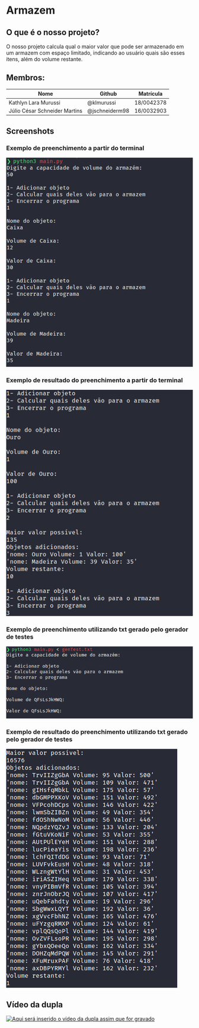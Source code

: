 # Armazem

## O que é o nosso projeto?

O nosso projeto calcula qual o maior valor que pode ser armazenado em um armazem com espaço limitado, indicando ao usuário quais são esses itens, além do volume restante.

## Membros:

| Nome                          | Github         | Matrícula  |
| ----------------------------- | -------------- | ---------- |
| Kathlyn Lara Murussi          | @klmurussi     | 18/0042378 |
| Júlio César Schneider Martins | @jschneiderm98 | 16/0032903 |

## Screenshots

### Exemplo de preenchimento a partir do terminal

![Preenchimento Manual no Terminal](images/scr1.png)

### Exemplo de resultado do preenchimento a partir do terminal

![Preenchimento Manual no Terminal](images/scr2.png)


### Exemplo de preenchimento utilizando txt gerado pelo gerador de testes

![Preenchimento com txt](images/scr3.png)

### Exemplo de resultado do preenchimento utilizando txt gerado pelo gerador de testes

![Resultado preenchimento com txt](images/scr4.png)

## Vídeo da dupla


[![Aqui será inserido o vídeo da dupla assim que for gravado]()]()